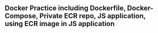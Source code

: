 ## Docker Practice including Dockerfile, Docker-Compose, Private ECR repo, JS application, using ECR image in JS application
